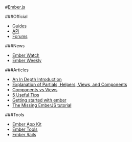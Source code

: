 #[Ember.js](http://emberjs.com/)

###Official
* [Guides](http://emberjs.com/guides/)
* [API](http://emberjs.com/api/)
* [Forums](http://discuss.emberjs.com/)

###News
* [Ember Watch](http://emberwatch.com/)
* [Ember Weekly](http://emberweekly.com/issues.html)

###Articles
* [An In Depth Introduction](http://www.smashingmagazine.com/2013/11/07/an-in-depth-introduction-to-ember-js/)
* [Explanation of Partials, Helpers, Views, and Components](http://discuss.emberjs.com/t/whats-the-difference-between-ember-helpers-components-and-views/2201/2)
* [Components vs Views](http://stackoverflow.com/questions/18593424/views-vs-components-in-ember-js)
* [5 Useful Tips](http://say26.com/five-useful-tips-for-ember-js-developers)
* [Getting started with ember](http://talks.erikbryn.com/getting-started-with-ember)
* [The Missing EmberJS tutorial](https://www.openshift.com/blogs/day-19-ember-the-missing-emberjs-tutorial)

###Tools
* [Ember App Kit](http://iamstef.net/ember-app-kit/)
* [Ember Tools](https://github.com/rpflorence/ember-tools)
* [Ember Rails](https://github.com/emberjs/ember-rails)
